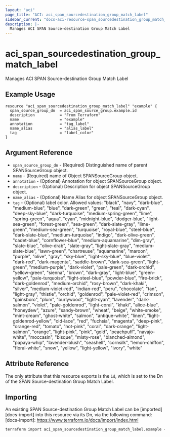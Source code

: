 ```yaml
---
layout: "aci"
page_title: "ACI: aci_span_sourcedestination_group_match_label"
sidebar_current: "docs-aci-resource-span_sourcedestination_group_match_label"
description: |-
  Manages ACI SPAN Source-destination Group Match Label
---
```


# aci_span_sourcedestination_group_match_label #

Manages ACI SPAN Source-destination Group Match Label

## Example Usage ##

```hcl
resource "aci_span_sourcedestination_group_match_label" "example" {
  span_source_group_dn  = aci_span_source_group.example.id
  description           = "From Terraform"
  name                  = "example"
  annotation            = "tag_label"
  name_alias            = "alias_label"
  tag                   = "label_color"
}
```

## Argument Reference ##

* `span_source_group_dn` - (Required) Distinguished name of parent SPANSourceGroup object.
* `name` - (Required) name of Object SPANSourceGroup object.
* `annotation` - (Optional) Annotation for object SPANSourceGroup object.
* `description` - (Optional) Description for object SPANSourceGroup object.
* `name_alias` - (Optional) Name Alias for object SPANSourceGroup object.
* `tag` - (Optional) label color.
Allowed values: "black", "navy", "dark-blue", "medium-blue", "blue", "dark-green", "green", "teal", "dark-cyan", "deep-sky-blue", "dark-turquoise", "medium-spring-green", "lime", "spring-green", "aqua", "cyan", "midnight-blue", "dodger-blue", "light-sea-green", "forest-green", "sea-green", "dark-slate-gray", "lime-green", "medium-sea-green", "turquoise", "royal-blue", "steel-blue", "dark-slate-blue", "medium-turquoise", "indigo", "dark-olive-green", "cadet-blue", "cornflower-blue", "medium-aquamarine", "dim-gray", "slate-blue", "olive-drab", "slate-gray", "light-slate-gray", "medium-slate-blue", "lawn-green", "chartreuse", "aquamarine", "maroon", "purple", "olive", "gray", "sky-blue", "light-sky-blue", "blue-violet", "dark-red", "dark-magenta", "saddle-brown", "dark-sea-green", "light-green", "medium-purple", "dark-violet", "pale-green", "dark-orchid", "yellow-green", "sienna", "brown", "dark-gray", "light-blue", "green-yellow", "pale-turquoise", "light-steel-blue", "powder-blue", "fire-brick", "dark-goldenrod", "medium-orchid", "rosy-brown", "dark-khaki", "silver", "medium-violet-red", "indian-red", "peru", "chocolate", "tan", "light-gray", "thistle", "orchid", "goldenrod", "pale-violet-red", "crimson", "gainsboro", "plum", "burlywood", "light-cyan", "lavender", "dark-salmon", "violet", "pale-goldenrod", "light-coral", "khaki", "alice-blue", "honeydew", "azure", "sandy-brown", "wheat", "beige", "white-smoke", "mint-cream", "ghost-white", "salmon", "antique-white", "linen", "light-goldenrod-yellow", "old-lace", "red", "fuchsia", "magenta", "deep-pink", "orange-red", "tomato", "hot-pink", "coral", "dark-orange", "light-salmon", "orange", "light-pink", "pink", "gold", "peachpuff", "navajo-white", "moccasin", "bisque", "misty-rose", "blanched-almond", "papaya-whip", "lavender-blush", "seashell", "cornsilk", "lemon-chiffon", "floral-white", "snow", "yellow", "light-yellow", "ivory", "white"

## Attribute Reference ##

The only attribute that this resource exports is the `id`, which is set to the
Dn of the SPAN Source-destination Group Match Label.

## Importing ##

An existing SPAN Source-destination Group Match Label can be [imported][docs-import] into this resource via its Dn, via the following command:
[docs-import]: <https://www.terraform.io/docs/import/index.html>

```bash
terraform import aci_span_sourcedestination_group_match_label.example <Dn>
```

